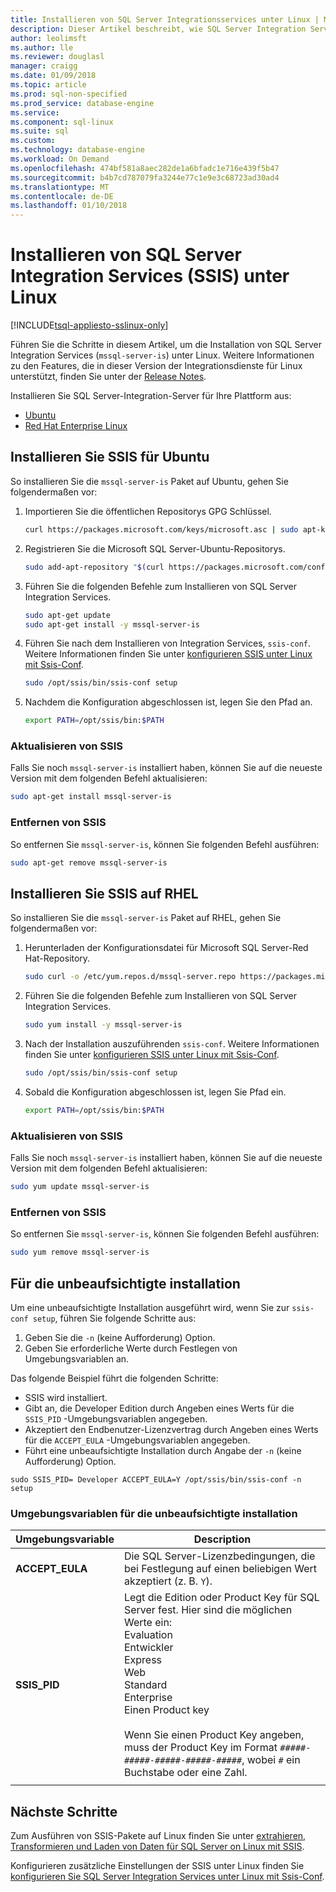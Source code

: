 ```yaml
---
title: Installieren von SQL Server Integrationsservices unter Linux | Microsoft Docs
description: Dieser Artikel beschreibt, wie SQL Server Integration Services (SSIS) unter Linux zu installieren.
author: leolimsft
ms.author: lle
ms.reviewer: douglasl
manager: craigg
ms.date: 01/09/2018
ms.topic: article
ms.prod: sql-non-specified
ms.prod_service: database-engine
ms.service: 
ms.component: sql-linux
ms.suite: sql
ms.custom: 
ms.technology: database-engine
ms.workload: On Demand
ms.openlocfilehash: 474bf581a8aec282de1a6bfadc1e716e439f5b47
ms.sourcegitcommit: b4b7cd787079fa3244e77c1e9e3c68723ad30ad4
ms.translationtype: MT
ms.contentlocale: de-DE
ms.lasthandoff: 01/10/2018
---
```

# <a name="install-sql-server-integration-services-ssis-on-linux"></a>Installieren von SQL Server Integration Services (SSIS) unter Linux

[!INCLUDE[tsql-appliesto-sslinux-only](../includes/tsql-appliesto-sslinux-only.md)]

Führen Sie die Schritte in diesem Artikel, um die Installation von SQL Server Integration Services (`mssql-server-is`) unter Linux. Weitere Informationen zu den Features, die in dieser Version der Integrationsdienste für Linux unterstützt, finden Sie unter der [Release Notes](sql-server-linux-release-notes.md).

Installieren Sie SQL Server-Integration-Server für Ihre Plattform aus:

- [Ubuntu](#ubuntu)
- [Red Hat Enterprise Linux](#RHEL)

## <a name="ubuntu"></a>Installieren Sie SSIS für Ubuntu
So installieren Sie die `mssql-server-is` Paket auf Ubuntu, gehen Sie folgendermaßen vor:

1. Importieren Sie die öffentlichen Repositorys GPG Schlüssel.

   ```bash
   curl https://packages.microsoft.com/keys/microsoft.asc | sudo apt-key add -
   ```

2. Registrieren Sie die Microsoft SQL Server-Ubuntu-Repositorys.

   ```bash
   sudo add-apt-repository "$(curl https://packages.microsoft.com/config/ubuntu/16.04/mssql-server-2017.list)"
   ```

3. Führen Sie die folgenden Befehle zum Installieren von SQL Server Integration Services.

   ```bash
   sudo apt-get update
   sudo apt-get install -y mssql-server-is
   ```

4. Führen Sie nach dem Installieren von Integration Services, `ssis-conf`. Weitere Informationen finden Sie unter [konfigurieren SSIS unter Linux mit Ssis-Conf](sql-server-linux-configure-ssis.md).

   ```bash
   sudo /opt/ssis/bin/ssis-conf setup
   ```

5. Nachdem die Konfiguration abgeschlossen ist, legen Sie den Pfad an.

   ```bash
   export PATH=/opt/ssis/bin:$PATH
   ```

### <a name="update-ssis"></a>Aktualisieren von SSIS
Falls Sie noch `mssql-server-is` installiert haben, können Sie auf die neueste Version mit dem folgenden Befehl aktualisieren:

```bash
sudo apt-get install mssql-server-is
```

### <a name="remove-ssis"></a>Entfernen von SSIS
So entfernen Sie `mssql-server-is`, können Sie folgenden Befehl ausführen:
```bash
sudo apt-get remove mssql-server-is
```

## <a name="RHEL"></a>Installieren Sie SSIS auf RHEL
So installieren Sie die `mssql-server-is` Paket auf RHEL, gehen Sie folgendermaßen vor:

1. Herunterladen der Konfigurationsdatei für Microsoft SQL Server-Red Hat-Repository.

   ```bash
   sudo curl -o /etc/yum.repos.d/mssql-server.repo https://packages.microsoft.com/config/rhel/7/mssql-server-2017.repo
   ```

1. Führen Sie die folgenden Befehle zum Installieren von SQL Server Integration Services.

   ```bash
   sudo yum install -y mssql-server-is
   ```


1. Nach der Installation auszuführenden `ssis-conf`. Weitere Informationen finden Sie unter [konfigurieren SSIS unter Linux mit Ssis-Conf](sql-server-linux-configure-ssis.md).

   ```bash
   sudo /opt/ssis/bin/ssis-conf setup
   ```

1. Sobald die Konfiguration abgeschlossen ist, legen Sie Pfad ein.

   ```bash
   export PATH=/opt/ssis/bin:$PATH
   ```

### <a name="update-ssis"></a>Aktualisieren von SSIS
Falls Sie noch `mssql-server-is` installiert haben, können Sie auf die neueste Version mit dem folgenden Befehl aktualisieren:

```bash
sudo yum update mssql-server-is
```

### <a name="remove-ssis"></a>Entfernen von SSIS
So entfernen Sie `mssql-server-is`, können Sie folgenden Befehl ausführen:
```bash
sudo yum remove mssql-server-is
```

## <a name="unattended-installation"></a>Für die unbeaufsichtigte installation
Um eine unbeaufsichtigte Installation ausgeführt wird, wenn Sie zur `ssis-conf setup`, führen Sie folgende Schritte aus:
1.  Geben Sie die `-n` (keine Aufforderung) Option.
2.  Geben Sie erforderliche Werte durch Festlegen von Umgebungsvariablen an.

Das folgende Beispiel führt die folgenden Schritte:
-   SSIS wird installiert.
-   Gibt an, die Developer Edition durch Angeben eines Werts für die `SSIS_PID` -Umgebungsvariablen angegeben.
-   Akzeptiert den Endbenutzer-Lizenzvertrag durch Angeben eines Werts für die `ACCEPT_EULA` -Umgebungsvariablen angegeben.
-   Führt eine unbeaufsichtigte Installation durch Angabe der `-n` (keine Aufforderung) Option.

```
sudo SSIS_PID= Developer ACCEPT_EULA=Y /opt/ssis/bin/ssis-conf -n setup 
```

### <a name="environment-variables-for-unattended-installation"></a>Umgebungsvariablen für die unbeaufsichtigte installation

| Umgebungsvariable | Description |
|---|---|
| **ACCEPT_EULA** | Die SQL Server-Lizenzbedingungen, die bei Festlegung auf einen beliebigen Wert akzeptiert (z. B. `Y`).|
| **SSIS_PID** | Legt die Edition oder Product Key für SQL Server fest. Hier sind die möglichen Werte ein:<br/>Evaluation<br/>Entwickler<br/>Express <br/>Web <br/>Standard<br/>Enterprise <br/>Einen Product key<br/><br/>Wenn Sie einen Product Key angeben, muss der Product Key im Format `#####-#####-#####-#####-#####`, wobei `#` ein Buchstabe oder eine Zahl.  |
| | |

## <a name="next-steps"></a>Nächste Schritte

Zum Ausführen von SSIS-Pakete auf Linux finden Sie unter [extrahieren, Transformieren und Laden von Daten für SQL Server on Linux mit SSIS](sql-server-linux-migrate-ssis.md).

Konfigurieren zusätzliche Einstellungen der SSIS unter Linux finden Sie [konfigurieren Sie SQL Server Integration Services unter Linux mit Ssis-Conf](sql-server-linux-configure-ssis.md).
